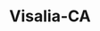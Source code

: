 ---
title: Visalia-CA
slug: visalia-ca
f_state:
- cms/state/california.md
f_locations:
- cms/payday-loan/advance-america-1293.md
- cms/payday-loan/advance-america-1331.md
- cms/payday-loan/advance-america-3046.md
- cms/payday-loan/califorina-budget-finance-5716.md
- cms/payday-loan/cash-maxx-7915.md
- cms/payday-loan/cash-n-dash-7994.md
- cms/payday-loan/cash-n-dash-7996.md
- cms/payday-loan/cash-plus-8211.md
- cms/payday-loan/check-into-cash-11582.md
- cms/payday-loan/check-into-cash-of-california-13260.md
- cms/payday-loan/check-into-cash-of-california-13291.md
- cms/payday-loan/e-z-pay-day-loans-16422.md
- cms/payday-loan/max-cash-20709.md
- cms/payday-loan/monetary-management-of-ca-inc-21044.md
- cms/payday-loan/monetary-management-of-ca-inc-21053.md
- cms/payday-loan/monetary-management-of-ca-inc-21054.md
- cms/payday-loan/payday-now-24051.md
- cms/payday-loan/r-r-payday-advance-25658.md
- cms/payday-loan/west-coast-cash-28682.md
- cms/payday-loan/west-coast-cash-28684.md
- cms/payday-loan/west-coast-cash-28685.md
updated-on: '2024-05-30T13:41:28.615Z'
created-on: '2024-05-30T13:41:28.615Z'
published-on: '2024-05-30T13:54:32.469Z'
f_city: Visalia
layout: '[city].html'
tags: city
---